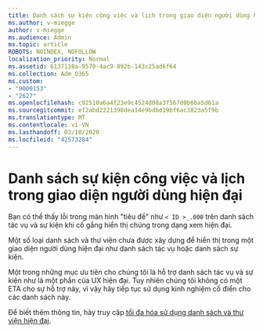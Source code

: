 ```yaml
---
title: Danh sách sự kiện công việc và lịch trong giao diện người dùng hiện đại
ms.author: v-miegge
author: v-miegge
ms.audience: Admin
ms.topic: article
ROBOTS: NOINDEX, NOFOLLOW
localization_priority: Normal
ms.assetid: 6137138a-9570-4ac9-892b-143c25ad6f64
ms.collection: Adm_O365
ms.custom:
- "9000153"
- "2627"
ms.openlocfilehash: c92510a6a4f23e9c4524d08a3f567d0b6ba5d61a
ms.sourcegitcommit: ef2abd2221398dea14e9bdbd19bf6ac3823a5f9b
ms.translationtype: MT
ms.contentlocale: vi-VN
ms.lasthandoff: 03/10/2020
ms.locfileid: "42573284"
---
```

# <a name="task-and-calendar-event-list-in-modern-ui"></a>Danh sách sự kiện công việc và lịch trong giao diện người dùng hiện đại

Bạn có thể thấy lỗi trong màn hình "tiêu đề" như `< ID >_.000` trên danh sách tác vụ và sự kiện khi cố gắng hiển thị chúng trong dạng xem hiện đại.

Một số loại danh sách và thư viện chưa được xây dựng để hiển thị trong một giao diện người dùng hiện đại như danh sách tác vụ hoặc danh sách sự kiện.

Một trong những mục ưu tiên cho chúng tôi là hỗ trợ danh sách tác vụ và sự kiện như là một phần của UX hiện đại. Tuy nhiên chúng tôi không có một ETA cho sự hỗ trợ này, vì vậy hãy tiếp tục sử dụng kinh nghiệm cổ điển cho các danh sách này.

Để biết thêm thông tin, hãy truy cập [tối đa hóa sử dụng danh sách và thư viện hiện đại](https://docs.microsoft.com/sharepoint/dev/transform/modernize-userinterface-lists-and-libraries).
